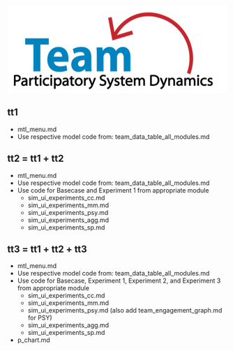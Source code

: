 <img src = "https://github.com/lzim/teampsd/blob/teampsd_style/teampsd_logo/team_psd_logo_sm.png"
     height = "200" width = "600"> 
     
## tt1
- mtl_menu.md
- Use respective model code from: team_data_table_all_modules.md

## tt2 = tt1 + tt2
- mtl_menu.md
- Use respective model code from: team_data_table_all_modules.md
- Use code for Basecase and Experiment 1 from appropriate module
     - sim_ui_experiments_cc.md
     - sim_ui_experiments_mm.md
     - sim_ui_experiments_psy.md
     - sim_ui_experiments_agg.md
     - sim_ui_experiments_sp.md

## tt3 = tt1 + tt2 + tt3
- mtl_menu.md
- Use respective model code from: team_data_table_all_modules.md
- Use code for Basecase, Experiment 1, Experiment 2, and Experiment 3 from appropriate module
     - sim_ui_experiments_cc.md
     - sim_ui_experiments_mm.md
     - sim_ui_experiments_psy.md (also add team_engagement_graph.md for PSY)
     - sim_ui_experiments_agg.md
     - sim_ui_experiments_sp.md
- p_chart.md

